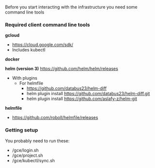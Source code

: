 Before you start interacting with the infrastructure you need some command line tools

### Required client command line tools

**gcloud**
 - https://cloud.google.com/sdk/
 - Includes kubectl

**docker**

**helm (version 3)**
https://github.com/helm/helm/releases

 - With plugins
   - For helmfile
     - https://github.com/databus23/helm-diff
     - helm plugin install https://github.com/databus23/helm-diff.git
     - helm plugin install https://github.com/aslafy-z/helm-git

**helmfile**
 - https://github.com/roboll/helmfile/releases

### Getting setup

You probably need to run these:
 - /gce/login.sh
 - /gce/project.sh
 - /gce/kubectl/sync.sh
